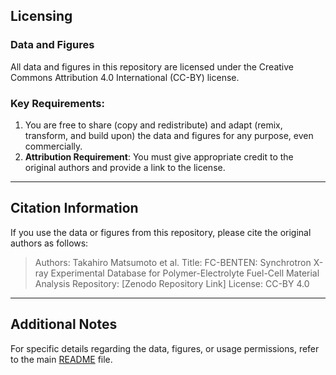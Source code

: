 

## Licensing

### Data and Figures

All data and figures in this repository are licensed under the Creative Commons Attribution 4.0 International (CC-BY) license.

### Key Requirements:

1. You are free to share (copy and redistribute) and adapt (remix, transform, and build upon) the data and figures for any purpose, even commercially.
2. **Attribution Requirement**: You must give appropriate credit to the original authors and provide a link to the license.

------

## Citation Information

If you use the data or figures from this repository, please cite the original authors as follows:

> Authors: Takahiro Matsumoto et al.
> Title: FC-BENTEN: Synchrotron X-ray Experimental Database for Polymer-Electrolyte Fuel-Cell Material Analysis
> Repository: [Zenodo Repository Link]
> License: CC-BY 4.0

------

## Additional Notes

For specific details regarding the data, figures, or usage permissions, refer to the main [README](./README.md) file.
